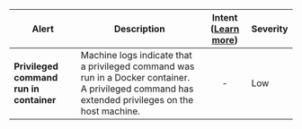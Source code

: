 |Alert|Description|Intent ([Learn more](#intentions))|Severity|
|----|----|:----:|--|
|**Privileged command run in container**|Machine logs indicate that a privileged command was run in a Docker container. A privileged command has extended privileges on the host machine.|-|Low|


